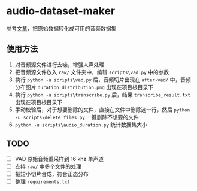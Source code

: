 # audio-dataset-maker
参考[文章](https://echoccc.online/posts/tts-2025/)，把原始数据转化成可用的音频数据集

## 使用方法
1. 对音频源文件进行去噪，增强人声处理
2. 把音频源文件放入 `raw/` 文件夹中，编辑 `scripts\vad.py` 中的参数
3. 执行 `python -u scripts\vad.py` 后，音频切片出现在 `after-vad/` 中，音频分布图片 `duration_distribution.png` 出现在项目根目录下
4. 执行 `python -u scripts\transcribe.py` 后，结果 `transcribe_result.txt` 出现在项目根目录下
5. 手动校验后，对于想要删除的文件，直接在文件中删除这一行，然后 `python -u scripts\delete_files.py` 一键删除不想要的文件
6. `python -u scripts\audio_duration.py` 统计数据集大小

## TODO
- [ ] VAD 原始音频重采样到 16 khz 单声道 
- [ ] 支持 `raw/` 中多个文件的处理
- [ ] 把短小切片合成，符合正态分布
- [ ] 整理 `requirements.txt`
